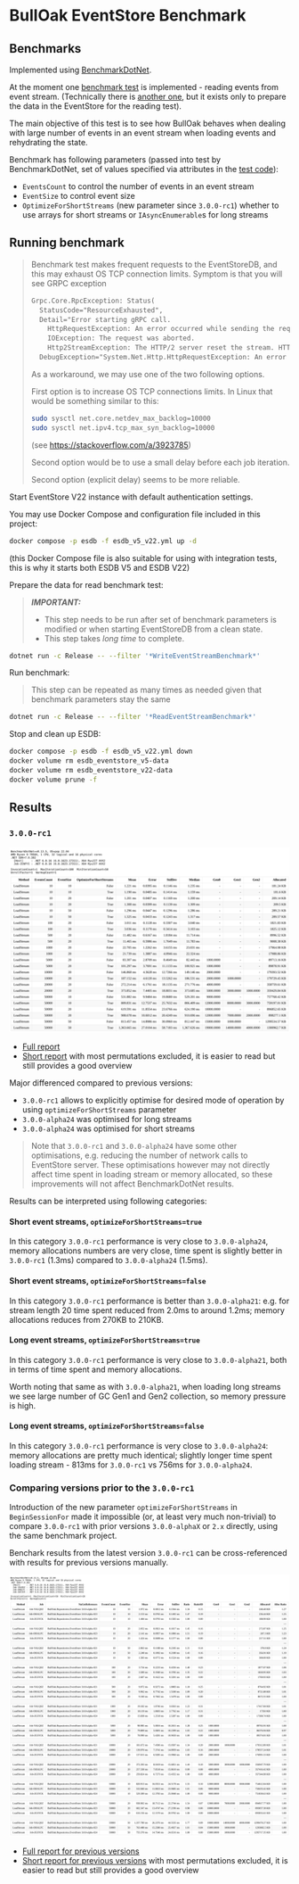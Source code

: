 # BullOak EventStore Benchmark

## Benchmarks

Implemented using [BenchmarkDotNet](https://github.com/dotnet/BenchmarkDotNet).

At the moment one [benchmark test](./ReadEventStreamBenchmark.cs) is
implemented - reading events from event stream.
(Technically there is [another one](./WriteEventStreamBenchmark.cs), but
it exists only to prepare the data in the EventStore for the reading test).

The main objective of this test is to see how BullOak behaves when dealing
with large number of events in an event stream when loading events and
rehydrating the state.

Benchmark has following parameters (passed into test by BenchmarkDotNet,
set of values specified via attributes in the
[test code](./BenchmarkParameters.cs)):

* `EventsCount` to control the number of events in an event stream
* `EventSize` to control event size
* `OptimizeForShortStreams` (new parameter since `3.0.0-rc1`) whether to use
  arrays for short streams or `IAsyncEnumerable`s for long streams

## Running benchmark

> Benchmark test makes frequent requests to the EventStoreDB, and this may
> exhaust OS TCP connection limits. Symptom is that you will see GRPC exception
>
> ```txt
> Grpc.Core.RpcException: Status(
>   StatusCode="ResourceExhausted",
>   Detail="Error starting gRPC call.
>     HttpRequestException: An error occurred while sending the request.
>     IOException: The request was aborted.
>     Http2StreamException: The HTTP/2 server reset the stream. HTTP/2 error code 'ENHANCE_YOUR_CALM' (0xb).",
>   DebugException="System.Net.Http.HttpRequestException: An error occurred while sending the request.")
> ```
>
> As a workaround, we may use one of the two following options.
>
> First option is to increase OS TCP connections limits. In Linux that would be
> something similar to this:
>
> ```bash
> sudo sysctl net.core.netdev_max_backlog=10000
> sudo sysctl net.ipv4.tcp_max_syn_backlog=10000
> ```
>
> (see <https://stackoverflow.com/a/3923785>)
>
> Second option would be to use a small delay before each job iteration.
>
> Second option (explicit delay) seems to be more reliable.

Start EventStore V22 instance with default authentication settings.

You may use Docker Compose and configuration file included in this project:

```bash
docker compose -p esdb -f esdb_v5_v22.yml up -d
```

(this Docker Compose file is also suitable for using with integration tests,
this is why it starts both ESDB V5 and ESDB V22)

Prepare the data for read benchmark test:

> ***IMPORTANT:***
>
> * This step needs to be run after set of benchmark parameters is modified
>   or when starting EventStoreDB from a clean state.
> * This step takes *long time* to complete.

```bash
dotnet run -c Release -- --filter '*WriteEventStreamBenchmark*'
```

Run benchmark:

> This step can be repeated as many times as needed given that
> benchmark parameters stay the same

```bash
dotnet run -c Release -- --filter '*ReadEventStreamBenchmark*'
```

Stop and clean up ESDB:

```bash
docker compose -p esdb -f esdb_v5_v22.yml down
docker volume rm esdb_eventstore_v5-data
docker volume rm esdb_eventstore_v22-data
docker volume prune -f
```

## Results

### `3.0.0-rc1`

![3.0.0-rc1 results](./BenchmarkReports/Benchmark-3.0.0-rc1.png)

* [Full report](./BenchmarkReports/Benchmark-3.0.0-rc1-Full.html)
* [Short report](./BenchmarkReports/Benchmark-3.0.0-rc1-Full.html) with most
  permutations excluded, it is easier to read but still provides a good overview

Major differenced compared to previous versions:

* `3.0.0-rc1` allows to explicitly optimise for desired mode of operation
  by using `optimizeForShortStreams` parameter
* `3.0.0-alpha24` was optimised for long streams
* `3.0.0-alpha24` was optimised for short streams

> Note that `3.0.0-rc1` and `3.0.0-alpha24` have some other optimisations,
> e.g. reducing the number of network calls to EventStore server.
> These optimisations however may not directly affect time spent in loading
> stream or memory allocated, so these improvements will not affect
> BenchmarkDotNet results.  

Results can be interpreted using following categories:

#### Short event streams, `optimizeForShortStreams=true`

In this category `3.0.0-rc1` performance is very close to `3.0.0-alpha24`,
memory allocations numbers are very close, time spent is slightly better in
`3.0.0-rc1` (1.3ms) compared to `3.0.0-alpha24` (1.5ms).

#### Short event streams, `optimizeForShortStreams=false`

In this category `3.0.0-rc1` performance is better than `3.0.0-alpha21`:
e.g. for stream length 20 time spent reduced from 2.0ms to around 1.2ms;  memory allocations
reduces from 270KB to 210KB.

#### Long event streams, `optimizeForShortStreams=true`

In this category `3.0.0-rc1` performance is very close to `3.0.0-alpha21`,
both in terms of time spent and memory allocations.

Worth noting that same as with `3.0.0-alpha21`, when loading long streams
we see large number of GC Gen1 and Gen2 collection, so memory pressure is high.

#### Long event streams, `optimizeForShortStreams=false`

In this category `3.0.0-rc1` performance is very close to `3.0.0-alpha24`:
memory allocations are pretty much identical; slightly longer time
spent loading stream - 813ms for `3.0.0-rc1` vs 756ms for `3.0.0-alpha24`.

### Comparing versions prior to the `3.0.0-rc1`

Introduction of the new parameter `optimizeForShortStreams` in `BeginSessionFor`
made it impossible (or, at least very much non-trivial) to compare `3.0.0-rc1`
with prior versions `3.0.0-alphaX` or `2.x` directly, using the same
benchmark project.

Benchark results from the latest version `3.0.0-rc1` can be cross-referenced
with results for previous versions manually.

![3.0.0-alpha24 results](./BenchmarkReports/Benchmark-3.0.0-alpha24.png)

* [Full report for previous versions](./BenchmarkReports/Benchmark-3.0.0-alpha24-Full.html)
* [Short report for previous versions](./BenchmarkReports/Benchmark-3.0.0-alpha24-Full.html)
  with most permutations excluded, it is easier to read but still provides
  a good overview
